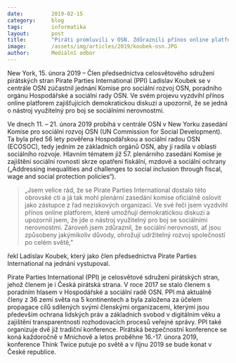 ```yaml
---
date:         2019-02-15
category:     blog
tags:         informatika
layout:       post
title:        "Piráti promluvili v OSN. Zdůraznili přínos online platforem pro demokratickou diskuzi"
image:        /assets/img/articles/2019/koubek-osn.JPG
author:       Mediální odbor
---
```


New York, 15. února 2019 – Člen předsednictva celosvětového sdružení pirátských stran Pirate Parties International (PPI) Ladislav Koubek se v centrále OSN zúčastnil jednání Komise pro sociální rozvoj OSN, poradního orgánu Hospodářské a sociální rady OSN. Ve svém projevu vyzdvihl přínos online platforem zajišťujících demokratickou diskuzi a upozornil, že se jedná o nástroj využitelný pro boj se sociálními nerovnostmi.

Ve dnech 11. – 21. února 2019 probíhá v centrále OSN v New Yorku zasedání Komise pro sociální rozvoj OSN (UN Commission for Social Development). Ta byla před 56 lety pověřena Hospodářskou a sociální radou OSN (ECOSOC), tedy jedním ze základních orgánů OSN, aby jí radila v oblasti sociálního rozvoje. Hlavním tématem již 57. plenárního zasedání Komise je zajištění sociální rovnosti skrze opatření fiskální, mzdové a sociální ochrany („Addressing inequalities and challenges to social inclusion through fiscal, wage and social protection policies“).

> „Jsem velice rád, že se Pirate Parties International dostalo této obrovské cti a já tak mohl plenární zasedání komise oficiálně oslovit jako zástupce z řad neziskových organizací. Ve své řeči jsem vyzdvihl přínos online platforem, které umožňují demokratickou diskuzi a upozornil jsem, že jde o nástroj využitelný pro boj se sociálními nerovnostmi. Zároveň jsem zdůraznil, že sociální nerovnosti, ať jsou způsobeny jakýmikoliv důvody, ohrožují udržitelný rozvoj společností po celém světě,” 

řekl Ladislav Koubek, který jako člen předsednictva Pirate Parties International na jednání vystupoval.

Pirate Parties International (PPI) je celosvětové sdružení pirátských stran, jehož členem je i Česká pirátská strana. V roce 2017 se stalo členem s poradním hlasem v Hospodářské a sociální radě OSN. PPI má aktuálně členy z 36 zemí světa na 5 kontinentech a byla založena za účelem propagace cílů sdílených svými členskými organizacemi, kterými jsou především ochrana lidských práv a základních svobod v digitálním věku a zajištění transparentnosti rozhodovacích procesů veřejné správy. PPI také organizuje dvě již tradiční konference. Pirátská bezpečnostní konference se koná každoročně v Mnichově a letos proběhne 16.-17. února 2019, konference Think Twice putuje po světě a v říjnu 2019 se bude konat v České republice.
